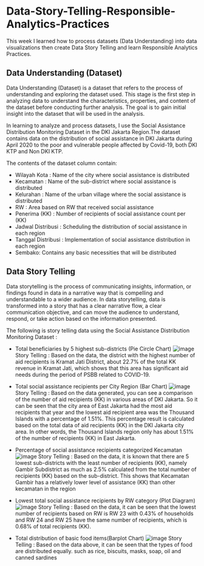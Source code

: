 # Data-Story-Telling-Responsible-Analytics-Practices
This week I learned how to process datasets (Data Understanding) into data visualizations then create Data Story Telling and learn Responsible Analytics Practices.

## Data Understanding (Dataset)
Data Understanding (Dataset) is a dataset that refers to the process of understanding and exploring the dataset used. This stage is the first step in analyzing data to understand the characteristics, properties, and content of the dataset before conducting further analysis. The goal is to gain initial insight into the dataset that will be used in the analysis.

In learning to analyze and process datasets, I use the Social Assistance Distribution Monitoring Dataset in the DKI Jakarta Region.The dataset contains data on the distribution of social assistance in DKI Jakarta during April 2020 to the poor and vulnerable people affected by Covid-19, both DKI KTP and Non DKI KTP.

The contents of the dataset column contain:
- Wilayah Kota : Name of the city where social assistance is distributed
- Kecamatan : Name of the sub-district where social assistance is distributed
- Kelurahan : Name of the urban village where the social assistance is distributed
- RW : Area based on RW that received social assistance
- Penerima (KK) : Number of recipients of social assistance count per (KK) 
- Jadwal Distribusi : Scheduling the distribution of social assistance in each region
- Tanggal Distribusi : Implementation of social assistance distribution in each region
- Sembako: Contains any basic necessities that will be distributed


## Data Story Telling
Data storytelling is the process of communicating insights, information, or findings found in data in a narrative way that is compelling and understandable to a wider audience. In data storytelling, data is transformed into a story that has a clear narrative flow, a clear communication objective, and can move the audience to understand, respond, or take action based on the information presented.

The following is story telling data using the Social Assistance Distribution Monitoring Dataset : 

- Total beneficiaries by 5 highest sub-districts (Pie Circle Chart)
  ![image](https://github.com/DyahNajundaSalsabila27/Data-Story-Telling-Responsible-Analytics-Practices/assets/73014611/3b5b5edc-317e-4941-8f3e-b9966322cdb4)
  Story Telling :
  Based on the data, the district with the highest number of aid recipients is Kramat Jati District, about 22.7% of the total KK revenue in Kramat Jati, which shows that this area has significant aid needs during the period of PSBB related to COVID-19.

- Total social assistance recipients per City Region (Bar Chart)
  ![image](https://github.com/DyahNajundaSalsabila27/Data-Story-Telling-Responsible-Analytics-Practices/assets/73014611/88f65c61-63c4-4453-85d5-a27a318f6646)
Story Telling : Based on the data generated, you can see a comparison of the number of aid recipients (KK) in various areas of DKI Jakarta. So it can be seen that the city area of East Jakarta had the most aid recipients that year and the lowest aid recipient area was the Thousand Islands with a percentage of 1.51%. This percentage result is calculated based on the total data of aid recipients (KK) in the DKI Jakarta city area. In other words, the Thousand Islands region only has about 1.51% of the number of recipients (KK) in East Jakarta.

- Percentage of social assistance recipients categorized Kecamatan 
![image](https://github.com/DyahNajundaSalsabila27/Data-Story-Telling-Responsible-Analytics-Practices/assets/73014611/af5366d8-3ac6-4a1c-804e-28c750741faa)
Story Telling : Based on the data, it is known that there are 5 lowest sub-districts with the least number of recipients (KK), namely Gambir Subdistrict as much as 2.5% calculated from the total number of recipients (KK) based on the sub-district. This shows that Kecamatan Gambir has a relatively lower level of assistance (KK) than other kecamatan in the region

- Lowest total social assistance recipients by RW category (Plot Diagram)
![image](https://github.com/DyahNajundaSalsabila27/Data-Story-Telling-Responsible-Analytics-Practices/assets/73014611/8d035490-b22e-4ede-9b1b-2f36ca28f26d)
Story Telling : Based on the data, it can be seen that the lowest number of recipients based on RW is RW 23 with 0.43% of households and RW 24 and RW 25 have the same number of recipients, which is 0.68% of total recipients (KK).

- Total distribution of basic food items(Barplot Chart)
  ![image](https://github.com/DyahNajundaSalsabila27/Data-Story-Telling-Responsible-Analytics-Practices/assets/73014611/56b82ae6-9169-4a8b-8826-75f4251a0c2a)
Story Telling : Based on the data above, it can be seen that the types of food are distributed equally. such as rice, biscuits, masks, soap, oil and canned sardines
